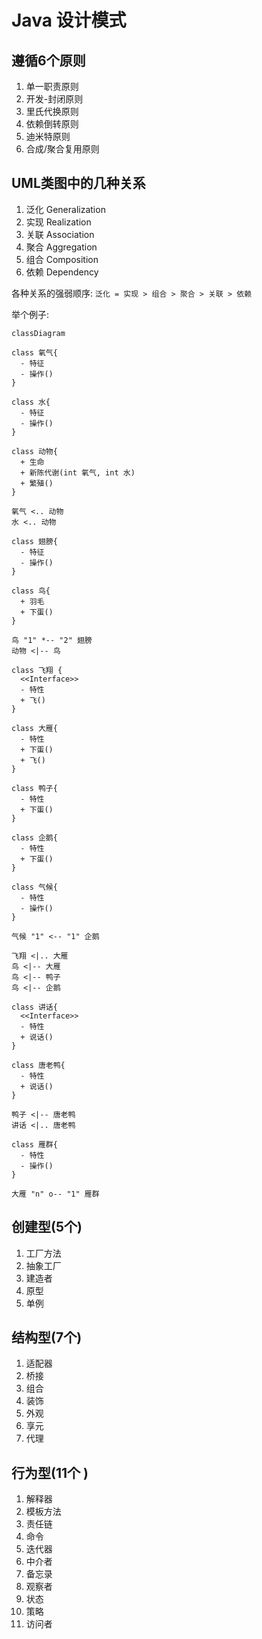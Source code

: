 # Java 设计模式
## 遵循6个原则
1. 单一职责原则
2. 开发-封闭原则
3. 里氏代换原则
4. 依赖倒转原则
5. 迪米特原则
6. 合成/聚合复用原则

## UML类图中的几种关系
1. 泛化 Generalization
2. 实现 Realization
3. 关联 Association
4. 聚合 Aggregation
5. 组合 Composition
6. 依赖 Dependency

各种关系的强弱顺序: `泛化 = 实现 > 组合 > 聚合 > 关联 > 依赖`

举个例子:
```mermaid
classDiagram

class 氧气{
  - 特征
  - 操作()
}

class 水{
  - 特征
  - 操作()
}

class 动物{
  + 生命
  + 新陈代谢(int 氧气, int 水)
  + 繁殖()
}

氧气 <.. 动物
水 <.. 动物

class 翅膀{
  - 特征
  - 操作()
}

class 鸟{
  + 羽毛
  + 下蛋()
}

鸟 "1" *-- "2" 翅膀
动物 <|-- 鸟

class 飞翔 {
  <<Interface>>
  - 特性
  + 飞()
}

class 大雁{
  - 特性
  + 下蛋()
  + 飞()
}

class 鸭子{
  - 特性
  + 下蛋()
}

class 企鹅{
  - 特性
  + 下蛋()
}

class 气候{
  - 特性
  - 操作()
}

气候 "1" <-- "1" 企鹅

飞翔 <|.. 大雁
鸟 <|-- 大雁
鸟 <|-- 鸭子
鸟 <|-- 企鹅

class 讲话{
  <<Interface>>
  - 特性
  + 说话()
}

class 唐老鸭{
  - 特性
  + 说话()
}

鸭子 <|-- 唐老鸭
讲话 <|.. 唐老鸭

class 雁群{
  - 特性
  - 操作()
}

大雁 "n" o-- "1" 雁群

```

## 创建型(5个)
1. 工厂方法
2. 抽象工厂
3. 建造者
4. 原型
5. 单例

## 结构型(7个)
1. 适配器
2. 桥接
3. 组合
4. 装饰
5. 外观
6. 享元
7. 代理

## 行为型(11个 )
1. 解释器
2. 模板方法
3. 责任链
4. 命令
5. 迭代器
6. 中介者
7. 备忘录
8. 观察者
9. 状态
10. 策略
11. 访问者